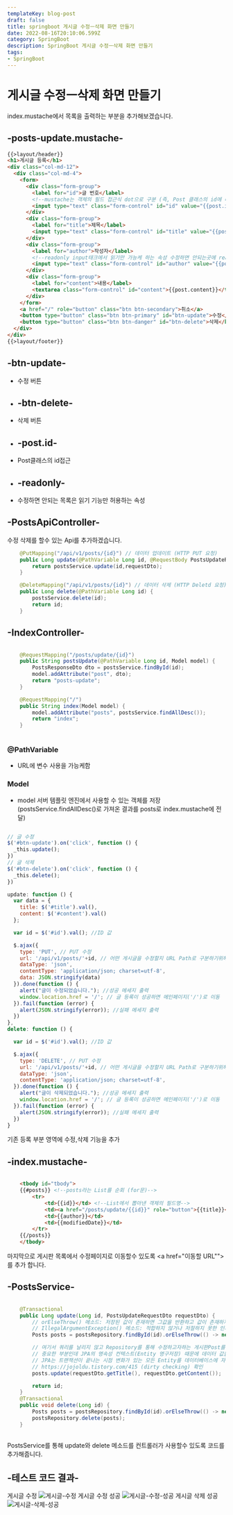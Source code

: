 ```yaml
---
templateKey: blog-post
draft: false
title: springboot 게시글 수정ㅡ삭제 화면 만들기
date: 2022-08-16T20:10:06.599Z
category: SpringBoot
description: SpringBoot 게시글 수정ㅡ삭제 화면 만들기
tags: 
- SpringBoot
---
```

# **게시글 수정ㅡ삭제 화면 만들기**
index.mustache에서 목록을 출력하는 부분을 추가해보겠습니다.
## **\-posts-update.mustache-**
```html
{{>layout/header}}
<h1>게시글 등록</h1>
<div class="col-md-12">
  <div class="col-md-4">
    <form>
      <div class="form-group">
        <label for="id">글 번호</label>
        <!--mustache는 객체의 필드 접근식 dot으로 구분 (즉, Post 클래스의 id에 대한 접근은 post.id로 사용 가능)-->
        <input type="text" class="form-control" id="id" value="{{post.id}}" readonly>
      </div>
      <div class="form-group">
        <label for="title">제목</label>
        <input type="text" class="form-control" id="title" value="{{post.title}}">
      </div>
      <div class="form-group">
        <label for="author">작성자</label>
        <!--readonly input태크에서 읽기만 가능케 하는 속성 수정하면 안되는곳에 readonly속성 사용 -->
        <input type="text" class="form-control" id="author" value="{{post.author}}" readonly>
      </div>
      <div class="form-group">
        <label for="content">내용</label>
        <textarea class="form-control" id="content">{{post.content}}</textarea>
      </div>
    </form>
    <a href="/" role="button" class="btn btn-secondary">취소</a>
    <button type="button" class="btn btn-primary" id="btn-update">수정</button>
    <button type="button" class="btn btn-danger" id="btn-delete">삭제</button>
  </div>
</div>
{{>layout/footer}}
```
## **\-btn-update-**
* 수정 버튼

* ## **\-btn-delete-**
* 삭제 버튼

* ## **\-post.id-**
* Post클래스의 id접근

* ## **\-readonly-**
* 수정하면 안되는 목록은 읽기 기능만 허용하는 속성

## **\-PostsApiController-**
수정 삭제를 할수 있는 Api를 추가하겠습니다.

```java
    @PutMapping("/api/v1/posts/{id}") // 데이터 업데이트 (HTTP PUT 요청)
    public Long update(@PathVariable Long id, @RequestBody PostsUpdateRequestDto requestDto) {
        return postsService.update(id,requestDto);
    }

    @DeleteMapping("/api/v1/posts/{id}") // 데이터 삭제 (HTTP Deletd 요청)
    public Long delete(@PathVariable Long id) {
        postsService.delete(id);
        return id;
    }
```

## **\-IndexController-**
```java

    @RequestMapping("/posts/update/{id}")
    public String postsUpdate(@PathVariable Long id, Model model) {
        PostsResponseDto dto = postsService.findById(id);
        model.addAttribute("post", dto);
        return "posts-update";
    }

    @RequestMapping("/")
    public String index(Model model) {
        model.addAttribute("posts", postsService.findAllDesc());
        return "index";
    }
    
```

### **@PathVariable**
* URL에 변수 사용을 가능케함

### **Model**
* model 서버 템플릿 엔진에서 사용할 수 있는 객체를 저장 (postsService.findAllDesc()로 가져온 결과를 posts로 index.mustache에 전달)

```js

// 글 수정
$('#btn-update').on('click', function () {
  _this.update();
})
// 글 삭제
$('#btn-delete').on('click', function () {
  _this.delete();
})

update: function () {
  var data = {
    title: $('#title').val(),
    content: $('#content').val()
  };

  var id = $('#id').val(); //ID 값

  $.ajax({
    type: 'PUT', // PUT 수정
    url: '/api/v1/posts/'+id, // 어떤 게시글을 수정할지 URL Path로 구분하기위해 id추가
    dataType: 'json',
    contentType: 'application/json; charset=utf-8',
    data: JSON.stringify(data)
  }).done(function () {
    alert("글이 수정되었습니다."); //성공 메세지 출력
    window.location.href = '/'; // 글 등록이 성공하면 메인페이지('/')로 이동
  }).fail(function (error) {
    alert(JSON.stringify(error)); //실패 메세지 출력
  })
},
delete: function () {

  var id = $('#id').val(); //ID 값

  $.ajax({
    type: 'DELETE', // PUT 수정
    url: '/api/v1/posts/'+id, // 어떤 게시글을 수정할지 URL Path로 구분하기위해 id추가
    dataType: 'json',
    contentType: 'application/json; charset=utf-8',
  }).done(function () {
    alert("글이 삭제되었습니다."); //성공 메세지 출력
    window.location.href = '/'; // 글 등록이 성공하면 메인페이지('/')로 이동
  }).fail(function (error) {
    alert(JSON.stringify(error)); //실패 메세지 출력
  })
}
```
기존 등록 부분 영역에 수정,삭제 기능을 추가

## **\-index.mustache-**
```html

    <tbody id="tbody">
    {{#posts}} <!--posts라는 List를 순회 (for문)-->
        <tr>
            <td>{{id}}</td> <!--List에서 뽑아낸 객체의 필드명-->
            <td><a href="/posts/update/{{id}}" role="button">{{title}}</a></td>
            <td>{{author}}</td>
            <td>{{modifiedDate}}</td>
        </tr>
    {{/posts}}
    </tbody>
```
마지막으로 게시판 목록에서 수정페이지로 이동할수 있도록 <a href="이동할 URL""></a>를 추가 합니다.

## **\-PostsService-**
```java

    @Transactional
    public Long update(Long id, PostsUpdateRequestDto requestDto) {
        // orElseThrow() 메소드: 저장된 값이 존재하면 그값을 반환하고 값이 존재하지 않으면 인수로 전달된 예를를 발생시킵니다.
        // IllegalArgumentException() 메소드: 적합하지 않거나 저절하지 못한 인자를 메소드에 넘겨주었을때 반환
        Posts posts = postsRepository.findById(id).orElseThrow(() -> new IllegalArgumentException("해당 게시글이 없습니다. id = " + id));

        // 여기서 쿼리를 날리지 않고 Repository를 통해 수정하고자하는 게시판Post를 가져옵니다
        // 중요한 부분인데 JPA의 영속성 컨텍스트(Entity 영구저장) 때문에 데이터 값을 변경하면 트랜잭션이 끝나는 시점에 해당 테이블에 변경부을 반영 (즉 Entity 객체값만 변경하면 update쿼리를 날릴필요 없음)
        // JPA는 트랜잭션이 끝나는 시점 변화가 있는 모든 Entity를 데이터베이스에 자동 반영합니다.
        // https://jojoldu.tistory.com/415 (dirty checking) 확인
        posts.update(requestDto.getTitle(), requestDto.getContent());

        return id;
    }
    @Transactional
    public void delete(Long id) {
        Posts posts = postsRepository.findById(id).orElseThrow(() -> new IllegalArgumentException("해당 게시글이 없습니다. id = " + id));
        postsRepository.delete(posts);
    }
    
```
PostsService를 통해 update와 delete 메소드를 컨트롤러가 사용할수 있도록 코드를 추가해줍니다.

## **\-테스트 코드 결과-**
게시글 수정
![게시글-수정](/assets/게시글-수정.png "게시글-수정")
게시글 수정 성공
![게시글-수정-성공](/assets/게시글-수정-성공.png "게시글-수정-성공")
게시글 삭제 성공
![게시글-삭제-성공](/assets/게시글-삭제-성공.png "게시글-삭제-성공")